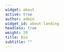```yaml
---
widget: about
active: true
author: admin
widget_id: about-landing
headless: true
weight: 20
title: Bio
subtitle: ""
---
```

